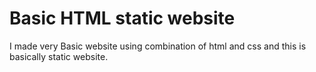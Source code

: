 # Basic HTML static website

I made very Basic website using combination of html and css and this is basically static website.


